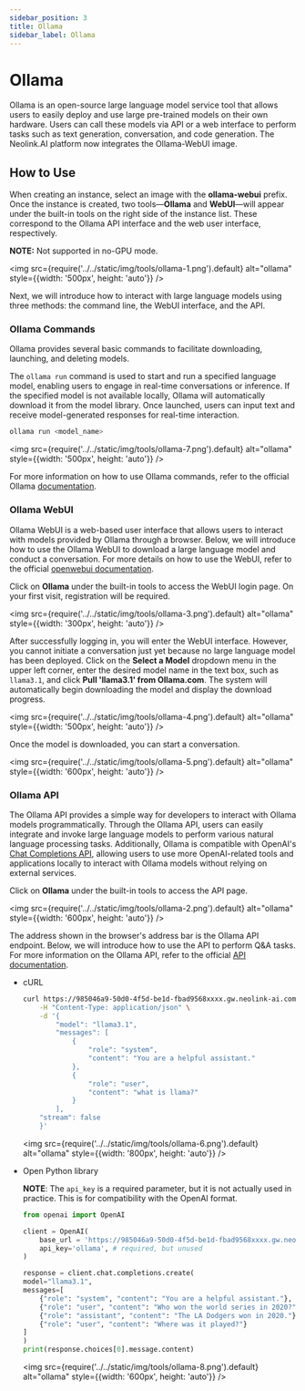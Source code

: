 ```yaml
---
sidebar_position: 3
title: Ollama
sidebar_label: Ollama
---
```


# Ollama

Ollama is an open-source large language model service tool that allows users to easily deploy and use large pre-trained models on their own hardware. Users can call these models via API or a web interface to perform tasks such as text generation, conversation, and code generation. The Neolink.AI platform now integrates the Ollama-WebUI image.

## How to Use

When creating an instance, select an image with the **ollama-webui** prefix. Once the instance is created, two tools—**Ollama** and **WebUI**—will appear under the built-in tools on the right side of the instance list. These correspond to the Ollama API interface and the web user interface, respectively.

**NOTE:** Not supported in no-GPU mode.

<img src={require('../../static/img/tools/ollama-1.png').default} alt="ollama" style={{width: '500px', height: 'auto'}} />

Next, we will introduce how to interact with large language models using three methods: the command line, the WebUI interface, and the API.

### Ollama Commands

Ollama provides several basic commands to facilitate downloading, launching, and deleting models.

The `ollama run` command is used to start and run a specified language model, enabling users to engage in real-time conversations or inference. If the specified model is not available locally, Ollama will automatically download it from the model library. Once launched, users can input text and receive model-generated responses for real-time interaction.

```bash
ollama run <model_name>
```

<img src={require('../../static/img/tools/ollama-7.png').default} alt="ollama" style={{width: '500px', height: 'auto'}} />

For more information on how to use Ollama commands, refer to the official Ollama [documentation](https://github.com/ollama/ollama/blob/main/README.md#quickstart).

### Ollama WebUI

Ollama WebUI is a web-based user interface that allows users to interact with models provided by Ollama through a browser. Below, we will introduce how to use the Ollama WebUI to download a large language model and conduct a conversation. For more details on how to use the WebUI, refer to the official [openwebui documentation](https://docs.openwebui.com/features/).

Click on **Ollama** under the built-in tools to access the WebUI login page. On your first visit, registration will be required.

<img src={require('../../static/img/tools/ollama-3.png').default} alt="ollama" style={{width: '300px', height: 'auto'}} />

After successfully logging in, you will enter the WebUI interface. However, you cannot initiate a conversation just yet because no large language model has been deployed. Click on the **Select a Model** dropdown menu in the upper left corner, enter the desired model name in the text box, such as `llama3.1`, and click **Pull 'llama3.1' from Ollama.com**. The system will automatically begin downloading the model and display the download progress.

<img src={require('../../static/img/tools/ollama-4.png').default} alt="ollama" style={{width: '500px', height: 'auto'}} />

Once the model is downloaded, you can start a conversation.

<img src={require('../../static/img/tools/ollama-5.png').default} alt="ollama" style={{width: '600px', height: 'auto'}} />

### Ollama API

The Ollama API provides a simple way for developers to interact with Ollama models programmatically. Through the Ollama API, users can easily integrate and invoke large language models to perform various natural language processing tasks. Additionally, Ollama is compatible with OpenAI's [Chat Completions API](https://github.com/ollama/ollama/blob/main/docs/openai.md), allowing users to use more OpenAI-related tools and applications locally to interact with Ollama models without relying on external services.

Click on **Ollama** under the built-in tools to access the API page.

<img src={require('../../static/img/tools/ollama-2.png').default} alt="ollama" style={{width: '600px', height: 'auto'}} />

The address shown in the browser's address bar is the Ollama API endpoint. Below, we will introduce how to use the API to perform Q&A tasks. For more information on the Ollama API, refer to the official [API documentation](https://github.com/ollama/ollama/blob/main/docs/api.md).

- cURL

  ```bash
  curl https://985046a9-50d0-4f5d-be1d-fbad9568xxxx.gw.neolink-ai.com/ollama-api/api/chat \
      -H "Content-Type: application/json" \
      -d '{
          "model": "llama3.1",
          "messages": [
              {
                  "role": "system",
                  "content": "You are a helpful assistant."
              },
              {
                  "role": "user",
                  "content": "what is llama?"
              }
          ],
      "stream": false
      }'
  ```

  <img src={require('../../static/img/tools/ollama-6.png').default} alt="ollama" style={{width: '800px', height: 'auto'}} />

- Open Python library

  **NOTE**: The `api_key` is a required parameter, but it is not actually used in practice. This is for compatibility with the OpenAI format.

  ```python
  from openai import OpenAI

  client = OpenAI(
      base_url = 'https://985046a9-50d0-4f5d-be1d-fbad9568xxxx.gw.neolink-ai.com/ollama-api/v1',
      api_key='ollama', # required, but unused
  )

  response = client.chat.completions.create(
  model="llama3.1",
  messages=[
      {"role": "system", "content": "You are a helpful assistant."},
      {"role": "user", "content": "Who won the world series in 2020?"},
      {"role": "assistant", "content": "The LA Dodgers won in 2020."},
      {"role": "user", "content": "Where was it played?"}
  ]
  )
  print(response.choices[0].message.content)
  ```

  <img src={require('../../static/img/tools/ollama-8.png').default} alt="ollama" style={{width: '600px', height: 'auto'}} />

